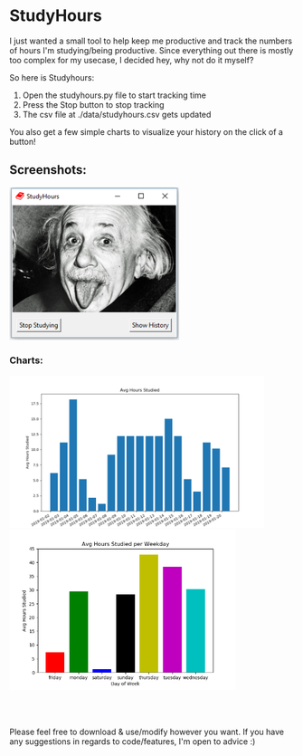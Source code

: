 # StudyHours

I just wanted a small tool to help keep me productive and track the numbers of hours I'm studying/being productive.
Since everything out there is mostly too complex for my usecase, I decided hey, why not do it myself?

So here is Studyhours:
1.   Open the studyhours.py file to start tracking time
2.   Press the Stop button to stop tracking
3.   The csv file at ./data/studyhours.csv gets updated

You also get a few simple charts to visualize your history on the click of a button!

## Screenshots:

<img src="img/screenshot.PNG" width=300>

### Charts:
<p float="left">
  <img src="img/days.png" width=450 />
  <img src="img/weekday.png" width=400 />
</p>
<br> <br>

Please feel free to download & use/modify however you want.
If you have any suggestions in regards to code/features, I'm open to advice :)
